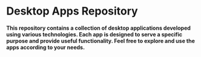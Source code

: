 # Desktop Apps Repository

**This repository contains a collection of desktop applications developed using various technologies.
Each app is designed to serve a specific purpose and provide useful functionality. 
Feel free to explore and use the apps according to your needs.**
